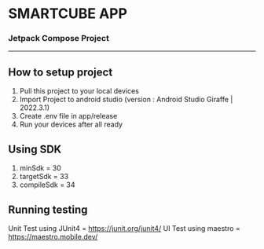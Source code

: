 # SMARTCUBE APP
### Jetpack Compose Project
---------------------------

## How to setup project
1. Pull this project to your local devices
2. Import Project to android studio (version : Android Studio Giraffe | 2022.3.1)
3. Create .env file in app/release
4. Run your devices after all ready

## Using SDK
1. minSdk = 30
2. targetSdk = 33
2. compileSdk = 34

## Running testing 
Unit Test using JUnit4 = https://junit.org/junit4/
UI Test using maestro = https://maestro.mobile.dev/
